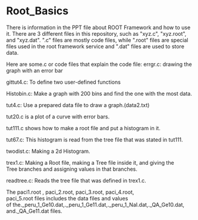 # Root_Basics
There is information in the PPT file about ROOT Framework and how to use it. There are 3 different files in this repository, such as "xyz.c", "xyz.root", and "xyz.dat". ".c" files are mostly code files, while ".root" files are special files used in the root framework service and ".dat" files are used to store data.

Here are some.c or code files that explain the code file:
errgr.c: drawing the graph with an error bar

gittut4.c: To define two user-defined functions

Histobin.c: Make a graph with 200 bins and find the one with the most data.

tut4.c: Use a prepared data file to draw a graph.(data2.txt)

tut20.c is a plot of a curve with error bars.

tut111.c shows how to make a root file and put a histogram in it.

tut67.c: This histogram is read from the tree file that was stated in tut111.

twodist.c: Making a 2d Histogram.

trex1.c: Making a Root file, making a Tree file inside it, and giving the Tree branches and assigning values in that branches.

readtree.c: Reads the tree file that was defined in trex1.c.

The paci1.root , paci_2.root, paci_3.root, paci_4.root, paci_5.root files includes the data files and values of the._peru_1_Ge10.dat,._peru_1_Ge11.dat,._peru_1_NaI.dat,._QA_Ge10.dat, and._QA_Ge11.dat files.


